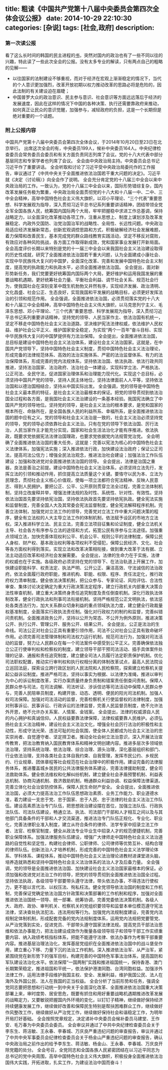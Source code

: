 title: 粗读《中国共产党第十八届中央委员会第四次全体会议公报》
date: 2014-10-29 22:10:30
categories: [杂说]
tags: [社会,政府]
description: 
---
### 第一次读公报
看了这么长时间的韩国的民主进程的[书](http://www.amazon.cn/%E6%B0%91%E4%B8%BB%E4%B8%8E%E6%9C%AC%E5%9C%9F%E6%96%87%E5%8C%96-%E9%9F%A9%E5%9B%BD%E5%A8%81%E6%9D%83%E4%B8%BB%E4%B9%89%E6%97%B6%E6%9C%9F%E7%9A%84%E6%94%BF%E6%B2%BB%E5%8F%91%E5%B1%95-%E5%B0%B9%E4%BF%9D%E4%BA%91/dp/B0047BD9O2/ref=pd_cp_b_1)，突然对国内的政治也有了一些不同以往的兴趣，特此读了一些此次全会的公报。没有太多专业的解读，只有两点自己的粗略的见解——
- 以往国家的法制建设不够重视，而对于经济在宏观上渐渐稳定的情况下，当代的个人意识更加强烈，改革开放初期以权力推动改革的思路必将是危险的，因此法制的有关建设迫在眉睫；
- 中国普罗大众的政治意识、民主参与意识、社会意识等方面远远落后于经济的发展速度，因此在这样的情况下中国的各种决策、执行还需要靠政府来推动，如何真正让民众的意识觉醒，加强参与，减轻政府的负担，这是一个长期但是绝对重要的一个话题。
<!--more-->

### 附上公报内容
中国共产党第十八届中央委员会第四次全体会议，于2014年10月20日至23日在北京举行。
出席这次全会的有，中央委员199人，候补中央委员164人。中央纪律检查委员会常务委员会委员和有关方面负责同志列席了会议。党的十八大代表中部分基层同志和专家学者也列席了会议。
全会由中央政治局主持。中央委员会总书记习近平作了重要讲话。
全会听取和讨论了习近平受中央政治局委托作的工作报告，审议通过了《中共中央关于全面推进依法治国若干重大问题的决定》。习近平就《决定（讨论稿）》向全会作了说明。
全会充分肯定党的十八届三中全会以来中央政治局的工作。一致认为，党的十八届三中全会以来，国际形势错综复杂，国内改革发展任务极为繁重，中央政治局全面贯彻党的十八大和十八届一中、二中、三中全会精神，高举中国特色社会主义伟大旗帜，以邓小平理论、“三个代表”重要思想、科学发展观为指导，深入贯彻习近平总书记系列重要讲话精神，团结带领全党全军全国各族人民，统筹国内国际两个大局，牢牢把握稳中求进工作总基调，保持战略定力，以全面深化改革推动各项工作，注重从思想上、制度上谋划涉及改革发展稳定、内政外交国防、治党治国治军的战略性、全局性、长远性问题。中央政治局适应经济发展新常态，创新宏观调控思路和方式，积极破解经济社会发展难题，着力保障和改善民生，基本完成党的群众路线教育实践活动，坚定不移反对腐败，有效应对各种风险挑战，各方面工作取得新成效，党和国家事业发展打开新局面。
全会高度评价长期以来特别是党的十一届三中全会以来我国社会主义法治建设取得的历史性成就，研究了全面推进依法治国若干重大问题，认为全面建成小康社会、实现中华民族伟大复兴的中国梦，全面深化改革、完善和发展中国特色社会主义制度，提高党的执政能力和执政水平，必须全面推进依法治国。
全会提出，面对新形势新任务，我们党要更好统筹国内国际两个大局，更好维护和运用我国发展的重要战略机遇期，更好统筹社会力量、平衡社会利益、调节社会关系、规范社会行为，使我国社会在深刻变革中既生机勃勃又井然有序，实现经济发展、政治清明、文化昌盛、社会公正、生态良好，实现我国和平发展的战略目标，必须更好发挥法治的引领和规范作用。
全会强调，全面推进依法治国，必须贯彻落实党的十八大和十八届三中全会精神，高举中国特色社会主义伟大旗帜，以马克思列宁主义、毛泽东思想、邓小平理论、“三个代表”重要思想、科学发展观为指导，深入贯彻习近平总书记系列重要讲话精神，坚持党的领导、人民当家作主、依法治国有机统一，坚定不移走中国特色社会主义法治道路，坚决维护宪法法律权威，依法维护人民权益、维护社会公平正义、维护国家安全稳定，为实现“两个一百年”奋斗目标、实现中华民族伟大复兴的中国梦提供有力法治保障。
全会提出，全面推进依法治国，总目标是建设中国特色社会主义法治体系，建设社会主义法治国家。这就是，在中国共产党领导下，坚持中国特色社会主义制度，贯彻中国特色社会主义法治理论，形成完备的法律规范体系、高效的法治实施体系、严密的法治监督体系、有力的法治保障体系，形成完善的党内法规体系，坚持依法治国、依法执政、依法行政共同推进，坚持法治国家、法治政府、法治社会一体建设，实现科学立法、严格执法、公正司法、全民守法，促进国家治理体系和治理能力现代化。实现这个总目标，必须坚持中国共产党的领导，坚持人民主体地位，坚持法律面前人人平等，坚持依法治国和以德治国相结合，坚持从中国实际出发。
全会强调，党的领导是中国特色社会主义最本质的特征，是社会主义法治最根本的保证。把党的领导贯彻到依法治国全过程和各方面，是我国社会主义法治建设的一条基本经验。我国宪法确立了中国共产党的领导地位。坚持党的领导，是社会主义法治的根本要求，是党和国家的根本所在、命脉所在，是全国各族人民的利益所系、幸福所系，是全面推进依法治国的题中应有之义。党的领导和社会主义法治是一致的，社会主义法治必须坚持党的领导，党的领导必须依靠社会主义法治。只有在党的领导下依法治国、厉行法治，人民当家作主才能充分实现，国家和社会生活法治化才能有序推进。依法执政，既要求党依据宪法法律治国理政，也要求党依据党内法规管党治党。
全会明确了全面推进依法治国的重大任务，这就是：完善以宪法为核心的中国特色社会主义法律体系，加强宪法实施；深入推进依法行政，加快建设法治政府；保证公正司法，提高司法公信力；增强全民法治观念，推进法治社会建设；加强法治工作队伍建设；加强和改进党对全面推进依法治国的领导。
全会提出，法律是治国之重器，良法是善治之前提。建设中国特色社会主义法治体系，必须坚持立法先行，发挥立法的引领和推动作用，抓住提高立法质量这个关键。要恪守以民为本、立法为民理念，贯彻社会主义核心价值观，使每一项立法都符合宪法精神、反映人民意志、得到人民拥护。要把公正、公平、公开原则贯穿立法全过程，完善立法体制机制，坚持立改废释并举，增强法律法规的及时性、系统性、针对性、有效性。坚持依法治国首先要坚持依宪治国，坚持依法执政首先要坚持依宪执政。健全宪法实施和监督制度，完善全国人大及其常委会宪法监督制度，健全宪法解释程序机制。完善立法体制，加强党对立法工作的领导，完善党对立法工作中重大问题决策的程序，健全有立法权的人大主导立法工作的体制机制，依法赋予设区的市地方立法权。深入推进科学立法、民主立法，完善立法项目征集和论证制度，健全立法机关主导、社会各方有序参与立法的途径和方式，拓宽公民有序参与立法途径。加强重点领域立法，加快完善体现权利公平、机会公平、规则公平的法律制度，保障公民人身权、财产权、基本政治权利等各项权利不受侵犯，保障公民经济、文化、社会等各方面权利得到落实。实现立法和改革决策相衔接，做到重大改革于法有据、立法主动适应改革和经济社会发展需要。
全会提出，法律的生命力在于实施，法律的权威也在于实施。各级政府必须坚持在党的领导下、在法治轨道上开展工作，加快建设职能科学、权责法定、执法严明、公开公正、廉洁高效、守法诚信的法治政府。依法全面履行政府职能，推进机构、职能、权限、程序、责任法定化，推行政府权力清单制度。健全依法决策机制，把公众参与、专家论证、风险评估、合法性审查、集体讨论决定确定为重大行政决策法定程序，建立行政机关内部重大决策合法性审查机制，建立重大决策终身责任追究制度及责任倒查机制。深化行政执法体制改革，健全行政执法和刑事司法衔接机制。坚持严格规范公正文明执法，依法惩处各类违法行为，加大关系群众切身利益的重点领域执法力度，建立健全行政裁量权基准制度，全面落实行政执法责任制。强化对行政权力的制约和监督，完善纠错问责机制。全面推进政务公开，坚持以公开为常态、不公开为例外原则，推进决策公开、执行公开、管理公开、服务公开、结果公开。
全会提出，公正是法治的生命线。司法公正对社会公正具有重要引领作用，司法不公对社会公正具有致命破坏作用。必须完善司法管理体制和司法权力运行机制，规范司法行为，加强对司法活动的监督，努力让人民群众在每一个司法案件中感受到公平正义。完善确保依法独立公正行使审判权和检察权的制度，建立领导干部干预司法活动、插手具体案件处理的记录、通报和责任追究制度，建立健全司法人员履行法定职责保护机制。优化司法职权配置，推动实行审判权和执行权相分离的体制改革试点，最高人民法院设立巡回法庭，探索设立跨行政区划的人民法院和人民检察院，探索建立检察机关提起公益诉讼制度。推进严格司法，坚持以事实为根据、以法律为准绳，推进以审判为中心的诉讼制度改革，实行办案质量终身负责制和错案责任倒查问责制。保障人民群众参与司法，在司法调解、司法听证、涉诉信访等司法活动中保障人民群众参与，完善人民陪审员制度，构建开放、动态、透明、便民的阳光司法机制。加强人权司法保障。加强对司法活动的监督，完善检察机关行使监督权的法律制度，加强对刑事诉讼、民事诉讼、行政诉讼的法律监督，完善人民监督员制度，绝不允许法外开恩，绝不允许办关系案、人情案、金钱案。
全会提出，法律的权威源自人民的内心拥护和真诚信仰。人民权益要靠法律保障，法律权威要靠人民维护。必须弘扬社会主义法治精神，建设社会主义法治文化，增强全社会厉行法治的积极性和主动性，形成守法光荣、违法可耻的社会氛围，使全体人民都成为社会主义法治的忠实崇尚者、自觉遵守者、坚定捍卫者。推动全社会树立法治意识，深入开展法治宣传教育，把法治教育纳入国民教育体系和精神文明创建内容。推进多层次多领域依法治理，坚持系统治理、依法治理、综合治理、源头治理，深化基层组织和部门、行业依法治理，支持各类社会主体自我约束、自我管理，发挥市民公约、乡规民约、行业规章、团体章程等社会规范在社会治理中的积极作用。建设完备的法律服务体系，推进覆盖城乡居民的公共法律服务体系建设，完善法律援助制度，健全司法救助体系。健全依法维权和化解纠纷机制，建立健全社会矛盾预警机制、利益表达机制、协商沟通机制、救济救助机制，畅通群众利益协调、权益保障法律渠道。完善立体化社会治安防控体系，保障人民生命财产安全。
全会提出，全面推进依法治国，必须大力提高法治工作队伍思想政治素质、业务工作能力、职业道德水准，着力建设一支忠于党、忠于国家、忠于人民、忠于法律的社会主义法治工作队伍。建设高素质法治专门队伍，把思想政治建设摆在首位，加强立法队伍、行政执法队伍、司法队伍建设，畅通立法、执法、司法部门干部和人才相互之间以及与其他部门具备条件的干部和人才交流渠道，推进法治专门队伍正规化、专业化、职业化，完善法律职业准入制度，建立从符合条件的律师、法学专家中招录立法工作者、法官、检察官制度，健全从政法专业毕业生中招录人才的规范便捷机制，完善职业保障体系。加强法律服务队伍建设，增强广大律师走中国特色社会主义法治道路的自觉性和坚定性，构建社会律师、公职律师、公司律师等优势互补、结构合理的律师队伍。创新法治人才培养机制，形成完善的中国特色社会主义法学理论体系、学科体系、课程体系，推动中国特色社会主义法治理论进教材进课堂进头脑，培养造就熟悉和坚持中国特色社会主义法治体系的法治人才及后备力量。
全会强调，党的领导是全面推进依法治国、加快建设社会主义法治国家最根本的保证。必须加强和改进党对法治工作的领导，把党的领导贯彻到全面推进依法治国全过程。坚持依法执政，各级领导干部要带头遵守法律，带头依法办事，不得违法行使权力，更不能以言代法、以权压法、徇私枉法。健全党领导依法治国的制度和工作机制，完善保证党确定依法治国方针政策和决策部署的工作机制和程序，加强对全面推进依法治国统一领导、统一部署、统筹协调，完善党委依法决策机制。各级人大、政府、政协、审判机关、检察机关的党组织要领导和监督本单位模范遵守宪法法律，坚决查处执法犯法、违法用权等行为。加强党内法规制度建设，完善党内法规制定体制机制，形成配套完备的党内法规制度体系，运用党内法规把党要管党、从严治党落到实处，促进党员、干部带头遵守国家法律法规。提高党员干部法治思维和依法办事能力，把法治建设成效作为衡量各级领导班子和领导干部工作实绩重要内容、纳入政绩考核指标体系，把能不能遵守法律、依法办事作为考察干部重要内容。推进基层治理法治化，发挥基层党组织在全面推进依法治国中的战斗堡垒作用，建立重心下移、力量下沉的法治工作机制。深入推进依法治军、从严治军，紧紧围绕党在新形势下的强军目标，构建完善的中国特色军事法治体系，提高国防和军队建设法治化水平。依法保障“一国两制”实践和推进祖国统一，保持香港、澳门长期繁荣稳定，推进祖国和平统一，依法保护港澳同胞、台湾同胞权益。加强涉外法律工作，运用法律手段维护我国主权、安全、发展利益，维护我国公民、法人在海外及外国公民、法人在我国的正当权益。
全会分析了当前形势和任务，强调全党同志要把思想和行动统一到中央关于全面深化改革、全面推进依法治国重大决策部署上来，审时度势、居安思危，既要有抓住和用好重要战略机遇期推进改革发展的战略定力，又要敏锐把握国内外环境的变化，以钉钉子精神，继续做好保持经济持续健康发展工作，继续做好改善和保障民生特别是帮扶困难群众工作，继续做好作风整改工作，继续做好从严治党工作，继续做好保持社会和谐稳定工作，为明年开局打好基础。
全会按照党章规定，决定递补中央委员会候补委员马建堂、王作安、毛万春为中央委员会委员。
全会审议并通过了中共中央纪律检查委员会关于李东生、蒋洁敏、王永春、李春城、万庆良严重违纪问题的审查报告，审议并通过了中共中央军事委员会纪律检查委员会关于杨金山严重违纪问题的审查报告，确认中央政治局之前作出的给予李东生、蒋洁敏、杨金山、王永春、李春城、万庆良开除党籍的处分。
全会号召，全党同志和全国各族人民紧密团结在以习近平同志为总书记的党中央周围，高举中国特色社会主义伟大旗帜，积极投身全面推进依法治国伟大实践，开拓进取，扎实工作，为建设法治中国而奋斗！